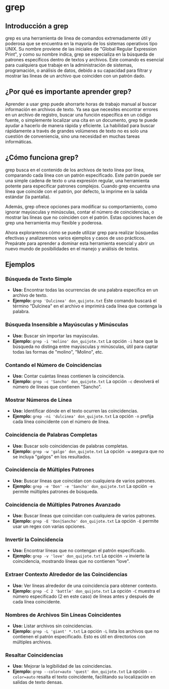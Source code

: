 # grep

## Introducción a grep

grep es una herramienta de línea de comandos extremadamente útil y poderosa que se encuentra en la mayoría de los sistemas operativos tipo UNIX. Su nombre proviene de las iniciales de "Global Regular Expression Print", y como su nombre indica, grep se especializa en la búsqueda de patrones específicos dentro de textos y archivos. Este comando es esencial para cualquiera que trabaje en la administración de sistemas, programación, o análisis de datos, debido a su capacidad para filtrar y mostrar las líneas de un archivo que coinciden con un patrón dado.

## ¿Por qué es importante aprender grep?

Aprender a usar grep puede ahorrarte horas de trabajo manual al buscar información en archivos de texto. Ya sea que necesites encontrar errores en un archivo de registro, buscar una función específica en un código fuente, o simplemente localizar una cita en un documento, grep te puede ayudar a hacerlo de manera rápida y eficiente. La habilidad para buscar rápidamente a través de grandes volúmenes de texto no es solo una cuestión de conveniencia, sino una necesidad en muchas tareas informáticas.

## ¿Cómo funciona grep?

grep busca en el contenido de los archivos de texto línea por línea, comparando cada línea con un patrón especificado. Este patrón puede ser una simple cadena de texto o una expresión regular, una herramienta potente para especificar patrones complejos. Cuando grep encuentra una línea que coincide con el patrón, por defecto, la imprime en la salida estándar (la pantalla).

Además, grep ofrece opciones para modificar su comportamiento, como ignorar mayúsculas y minúsculas, contar el número de coincidencias, o mostrar las líneas que no coinciden con el patrón. Estas opciones hacen de grep una herramienta muy flexible y poderosa.

Ahora exploraremos cómo se puede utilizar grep para realizar búsquedas efectivas y analizaremos varios ejemplos y casos de uso prácticos. Prepárate para aprender a dominar esta herramienta esencial y abrir un nuevo mundo de posibilidades en el manejo y análisis de textos.

## Ejemplos

### Búsqueda de Texto Simple

- **Uso:** Encontrar todas las ocurrencias de una palabra específica en un archivo de texto.
- **Ejemplo:** `grep 'Dulcinea' don_quijote.txt`
Este comando buscará el término "Dulcinea" en el archivo e imprimirá cada línea que contenga la palabra.

### Búsqueda Insensible a Mayúsculas y Minúsculas

- **Uso:** Buscar sin importar las mayúsculas.
- **Ejemplo:** `grep -i 'molino' don_quijote.txt`
La opción `-i` hace que la búsqueda no distinga entre mayúsculas y minúsculas, útil para captar todas las formas de "molino", "Molino", etc.

### Contando el Número de Coincidencias

- **Uso:** Contar cuántas líneas contienen la coincidencia.
- **Ejemplo:** `grep -c 'Sancho' don_quijote.txt`
La opción `-c` devolverá el número de líneas que contienen "Sancho".

### Mostrar Números de Línea

- **Uso:** Identificar dónde en el texto ocurren las coincidencias.
- **Ejemplo:** `grep -ni 'dulcinea' don_quijote.txt`
La opción `-n` prefija cada línea coincidente con el número de línea.

### Coincidencia de Palabras Completas

- **Uso:** Buscar solo coincidencias de palabras completas.
- **Ejemplo:** `grep -w 'galgo' don_quijote.txt`
La opción `-w` asegura que no se incluya "galgos" en los resultados.

### Coincidencia de Múltiples Patrones

- **Uso:** Buscar líneas que coincidan con cualquiera de varios patrones.
- **Ejemplo:** `grep -e 'Don' -e 'Sancho' don_quijote.txt`
La opción `-e` permite múltiples patrones de búsqueda.

### Coincidencia de Múltiples Patrones Avanzado

- **Uso:** Buscar líneas que coincidan con cualquiera de varios patrones.
- **Ejemplo:** `grep -E 'Don|Sancho' don_quijote.txt`
La opción `-E` permite usar un regex con varias opciones.

### Invertir la Coincidencia

- **Uso:** Encontrar líneas que no contengan el patrón especificado.
- **Ejemplo:** `grep -v 'love' don_quijote.txt`
La opción `-v` invierte la coincidencia, mostrando líneas que no contienen "love".

### Extraer Contexto Alrededor de las Coincidencias

- **Uso:** Ver líneas alrededor de una coincidencia para obtener contexto.
- **Ejemplo:** `grep -C 2 'battle' don_quijote.txt`
La opción `-C` muestra el número especificado (2 en este caso) de líneas antes y después de cada línea coincidente.

### Nombres de Archivos Sin Líneas Coincidentes

- **Uso:** Listar archivos sin coincidencias.
- **Ejemplo:** `grep -L 'giant' *.txt`
La opción `-L` lista los archivos que no contienen el patrón especificado. Esto es útil en directorios con múltiples archivos.

### Resaltar Coincidencias

- **Uso:** Mejorar la legibilidad de las coincidencias.
- **Ejemplo:** `grep --color=auto 'quest' don_quijote.txt`
La opción `--color=auto` resalta el texto coincidente, facilitando su localización en salidas de texto densas.
